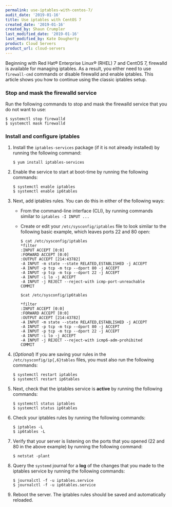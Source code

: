 ```yaml
---
permalink: use-iptables-with-centos-7/
audit_date: '2019-01-16'
title: Use iptables with CentOS 7
created_date: '2019-01-16'
created_by: Shaun Crumpler
last_modified_date: '2019-01-16'
last_modified_by: Kate Dougherty
product: Cloud Servers
product_url: cloud-servers
---
```


Beginning with Red Hat&reg; Enterprise Linux&reg; (RHEL) 7 and CentOS 7, firewalld is available for managing iptables. 
As a result, you either need to use `firewall-cmd` commands or disable firewalld and enable iptables. This article 
shows you how to continue using the classic iptables setup.

### Stop and mask the firewalld service

Run the following commands to stop and mask the firewalld service that you do not want to use:

    $ systemctl stop firewalld
    $ systemctl mask firewalld

### Install and configure iptables

1. Install the `iptables-services` package (if it is not already installed) by running the following command:

       $ yum install iptables-services

2. Enable the service to start at boot-time by running the following commands:

       $ systemctl enable iptables
       $ systemctl enable ip6tables

3. Next, add iptables rules. You can do this in either of the following ways:

   - From the command-line interface (CLI), by running commands similar to `iptables -I INPUT ...`
   - Create or edit your `/etc/sysconfig/iptables` file to look similar to the following basic example, which leaves ports 22 
     and 80 open:

         $ cat /etc/sysconfig/iptables
         *filter
         :INPUT ACCEPT [0:0]
         :FORWARD ACCEPT [0:0]
         :OUTPUT ACCEPT [214:43782]
         -A INPUT -m state --state RELATED,ESTABLISHED -j ACCEPT
         -A INPUT -p tcp -m tcp --dport 80 -j ACCEPT
         -A INPUT -p tcp -m tcp --dport 22 -j ACCEPT
         -A INPUT -i lo -j ACCEPT
         -A INPUT -j REJECT --reject-with icmp-port-unreachable
         COMMIT

         $cat /etc/sysconfig/ip6tables

         *filter
         :INPUT ACCEPT [0:0]
         :FORWARD ACCEPT [0:0]
         :OUTPUT ACCEPT [214:43782]
         -A INPUT -m state --state RELATED,ESTABLISHED -j ACCEPT
         -A INPUT -p tcp -m tcp --dport 80 -j ACCEPT
         -A INPUT -p tcp -m tcp --dport 22 -j ACCEPT
         -A INPUT -i lo -j ACCEPT
         -A INPUT -j REJECT --reject-with icmp6-adm-prohibited
         COMMIT

4. (*Optional*) If you are saving your rules in the `/etc/sysconfig/ip{,6}tables` files, you must also run the following 
   commands:

       $ systemctl restart iptables
       $ systemctl restart ip6tables

5. Next, check that the iptables service is **active** by running the following commands:

       $ systemctl status iptables
       $ systemctl status ip6tables

6. Check your iptables rules by running the following commands:

       $ iptables -L
       $ ip6tables -L

7. Verify that your server is listening on the ports that you opened (22 and 80 in the above example) by running the following 
   command:

       $ netstat -plant

8. Query the `systemd` journal for a **log** of the changes that you made to the iptables service by running the following 
   commands:

       $ journalctl -f -u iptables.service
       $ journalctl -f -u ip6tables.service

9. Reboot the server. The iptables rules should be saved and automatically reloaded. 
